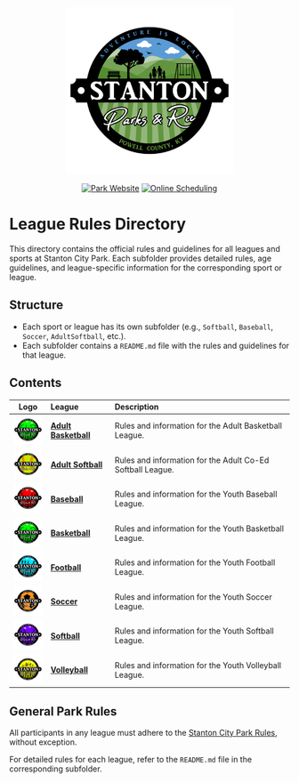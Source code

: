 <p align="center">
  <img src="../../Assets/Images/Logos/Stanton_City_Park-1_1-Color-Transparent-Logo.png" alt="Stanton City Park Logo" width="300"/>
</p>

<center>

[![Park Website](https://img.shields.io/badge/park_website-77a459?style=for-the-badge&logo=About.me&logoColor=white)](https://www.stantonky.gov/park/)  [![Online Scheduling](https://img.shields.io/badge/online_scheduling-3e83c7?style=for-the-badge&logo=About.me&logoColor=white)](http://www.quickscores.com/StantonCityPark/)

</center>

# League Rules Directory

This directory contains the official rules and guidelines for all leagues and sports at Stanton City Park. Each subfolder provides detailed rules, age guidelines, and league-specific information for the corresponding sport or league.

## Structure

- Each sport or league has its own subfolder (e.g., `Softball`, `Baseball`, `Soccer`, `AdultSoftball`, etc.).
- Each subfolder contains a `README.md` file with the rules and guidelines for that league.

## Contents

| Logo | League | Description |
|:----:|:-------|:------------|
| <img src="../../Assets/Images/Logos/Basketball-1_1-Color-Transparent-Logo.png" alt="Adult Basketball Logo" width="60"/> | [**Adult Basketball**](AdultBasketball/README.md) | Rules and information for the Adult Basketball League. |
| <img src="../../Assets/Images/Logos/Adult_Softball-1_1-Color-Transparent-Logo.png" alt="Adult Softball Logo" width="60"/> | [**Adult Softball**](AdultSoftball/README.md) | Rules and information for the Adult Co-Ed Softball League. |
| <img src="../../Assets/Images/Logos/Baseball-1_1-Color-Transparent-Logo.png" alt="Baseball Logo" width="60"/> | [**Baseball**](Baseball/README.md) | Rules and information for the Youth Baseball League. |
| <img src="../../Assets/Images/Logos/Basketball-1_1-Color-Transparent-Logo.png" alt="Basketball Logo" width="60"/> | [**Basketball**](Basketball/README.md) | Rules and information for the Youth Basketball League. |
| <img src="../../Assets/Images/Logos/Football-1_1-Color-Transparent-Logo.png" alt="Football Logo" width="60"/> | [**Football**](Football/README.md) | Rules and information for the Youth Football League. |
| <img src="../../Assets/Images/Logos/Soccer-1_1-Color-Transparent-Logo.png" alt="Soccer Logo" width="60"/> | [**Soccer**](Soccer/README.md) | Rules and information for the Youth Soccer League. |
| <img src="../../Assets/Images/Logos/Softball-1_1-Color-Transparent-Logo.png" alt="Softball Logo" width="60"/> | [**Softball**](Softball/README.md) | Rules and information for the Youth Softball League. |
| <img src="../../Assets/Images/Logos/Volleyball-1_1-Color-Transparent-Logo.png" alt="Volleyball Logo" width="60"/> | [**Volleyball**](Volleyball/README.md) | Rules and information for the Youth Volleyball League. |

## General Park Rules

All participants in any league must adhere to the [Stanton City Park Rules](../../Documentation/Rules/README.md), without exception.

For detailed rules for each league, refer to the `README.md` file in the corresponding subfolder.
